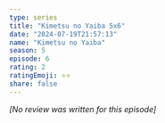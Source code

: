 ```yaml
---
type: series
title: "Kimetsu no Yaiba 5x6"
date: "2024-07-19T21:57:13"
name: "Kimetsu no Yaiba"
season: 5
episode: 6
rating: 2
ratingEmoji: ⭐️⭐️
share: false
---
```


*[No review was written for this episode]*

